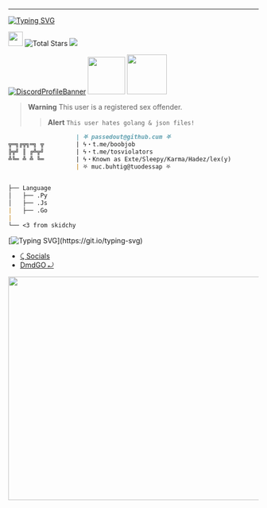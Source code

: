 <!--

.-. .-')                            
\  ( OO )                           
 ;-----.\  .-'),-----.  .-'),-----. 
 | .-.  | ( OO'  .-.  '( OO'  .-.  '
 | '-' /_)/   |  | |  |/   |  | |  |
 | .-. `. \_) |  |\|  |\_) |  |\|  |
 | |  \  |  \ |  | |  |  \ |  | |  |
 | '--'  /   `'  '-'  '   `'  '-'  '
 `------'      `-----'      `-----' 
-->
----
[![Typing SVG](https://readme-typing-svg.herokuapp.com?font=Yellowtail&duration=4000&color=8300b1&lines=rtx)](https://git.io/typing-svg)

 <a href="https://discord.gg/xsmXuf2YJ5" target="_blank"><img src="https://i.pinimg.com/564x/7c/c8/09/7cc809447d1b739d1f304901545e13d3.jpg" width="29" height="29"  target="_blank"></a> <img alt="Total Stars" src="https://img.shields.io/github/stars/passedout?style=for-the-badge&logo=Streamlit&color=blueviolet"> ![](https://komarev.com/ghpvc/?username=passedout&color=blueviolet)

[![DiscordProfileBanner](https://discord.c99.nl/widget/theme-3/1003739226870906981.png)](https://discord.com) <a href='https://discord.gg/wcd8GZkVKt'>
<img src="https://cdn.discordapp.com/attachments/1014655788041642044/1026889539358314556/ezgif-2-c330a4a1d6-removebg-preview.png" width="75" height="75" ></code></a>
<a href='https://discord.dog/1003739226870906981'> <img src="https://i.pinimg.com/564x/60/ca/3d/60ca3dc1a843a0ba2248ff89b67c5e99.jpg" width="80" height="80" ></code></a>

> **Warning**
> This user is a registered sex offender.
> > **Alert**
> ```This user hates golang & json files!```
```md
                   | ⛧ passedout@github.cum ⛧
╦═╗╔╦╗═╗ ╦         | ϟ・t.me/boobjob
╠╦╝ ║ ╔╩╦╝         | ϟ・t.me/tosviolators
╩╚═ ╩ ╩ ╚═         | ϟ・Known as Exte/Sleepy/Karma/Hadez/lex(y)
                   | ⛧ muc.buhtig@tuodessap ⛧
 

├── Language
│   ├── .Py
│   ├── .Js
|   ├── .Go
|
└── <3 from skidchy
```

[![Typing SVG](https://readme-typing-svg.herokuapp.com?duration=2100&color=F7C433&lines=Have+something+to+say%3F;Without..;genuine+legally+accepted+proof%3F;Talk+to+my+dick.)](https://git.io/typing-svg)

- [⤹ Socials](https://clippy.link/sex)
- [DmdGO ⤾](https://discord.gg/HCYVsYbNff)

<a href='https://discord.gg/wcd8GZkVKt'>
<img src="https://cdn.discordapp.com/attachments/1014655788041642044/1025304103410217000/unknown.png" width="1000" height="450" ></code></a>
<!--

.-. .-')                            
\  ( OO )                           
 ;-----.\  .-'),-----.  .-'),-----. 
 | .-.  | ( OO'  .-.  '( OO'  .-.  '
 | '-' /_)/   |  | |  |/   |  | |  |
 | .-. `. \_) |  |\|  |\_) |  |\|  |
 | |  \  |  \ |  | |  |  \ |  | |  |
 | '--'  /   `'  '-'  '   `'  '-'  '
 `------'      `-----'      `-----' 
-->
----
